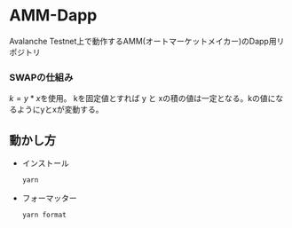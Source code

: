 # AMM-Dapp

Avalanche Testnet上で動作するAMM(オートマーケットメイカー)のDapp用リポジトリ

### SWAPの仕組み

$k = y * x$を使用。 kを固定値とすれば y と xの積の値は一定となる。kの値になるようにyとxが変動する。

## 動かし方

- インストール

    ```bash
    yarn
    ```

- フォーマッター

    ```bash
    yarn format
    ```
